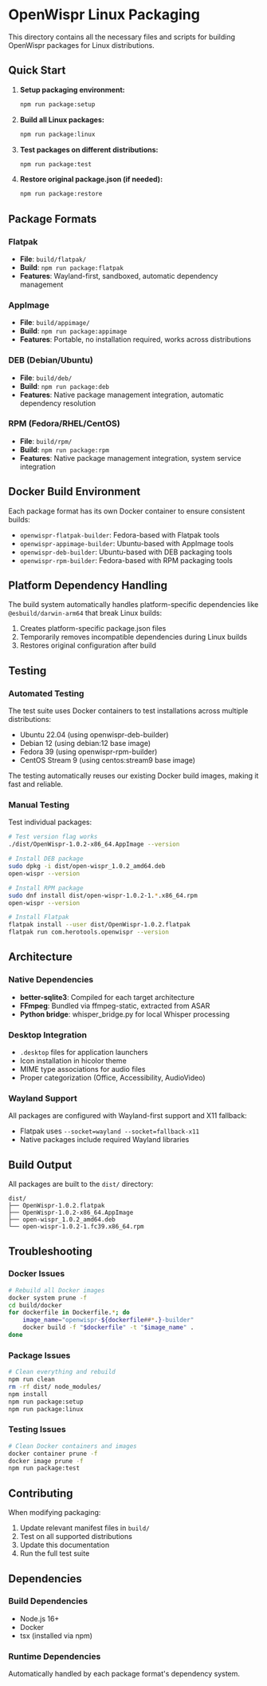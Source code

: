 # OpenWispr Linux Packaging

This directory contains all the necessary files and scripts for building OpenWispr packages for Linux distributions.

## Quick Start

1. **Setup packaging environment:**
   ```bash
   npm run package:setup
   ```

2. **Build all Linux packages:**
   ```bash
   npm run package:linux
   ```

3. **Test packages on different distributions:**
   ```bash
   npm run package:test
   ```

4. **Restore original package.json (if needed):**
   ```bash
   npm run package:restore
   ```

## Package Formats

### Flatpak
- **File**: `build/flatpak/`
- **Build**: `npm run package:flatpak`
- **Features**: Wayland-first, sandboxed, automatic dependency management

### AppImage
- **File**: `build/appimage/`
- **Build**: `npm run package:appimage` 
- **Features**: Portable, no installation required, works across distributions

### DEB (Debian/Ubuntu)
- **File**: `build/deb/`
- **Build**: `npm run package:deb`
- **Features**: Native package management integration, automatic dependency resolution

### RPM (Fedora/RHEL/CentOS)
- **File**: `build/rpm/`
- **Build**: `npm run package:rpm`
- **Features**: Native package management integration, system service integration

## Docker Build Environment

Each package format has its own Docker container to ensure consistent builds:

- `openwispr-flatpak-builder`: Fedora-based with Flatpak tools
- `openwispr-appimage-builder`: Ubuntu-based with AppImage tools  
- `openwispr-deb-builder`: Ubuntu-based with DEB packaging tools
- `openwispr-rpm-builder`: Fedora-based with RPM packaging tools

## Platform Dependency Handling

The build system automatically handles platform-specific dependencies like `@esbuild/darwin-arm64` that break Linux builds:

1. Creates platform-specific package.json files
2. Temporarily removes incompatible dependencies during Linux builds
3. Restores original configuration after build

## Testing

### Automated Testing
The test suite uses Docker containers to test installations across multiple distributions:

- Ubuntu 22.04 (using openwispr-deb-builder)
- Debian 12 (using debian:12 base image)
- Fedora 39 (using openwispr-rpm-builder) 
- CentOS Stream 9 (using centos:stream9 base image)

The testing automatically reuses our existing Docker build images, making it fast and reliable.

### Manual Testing
Test individual packages:

```bash
# Test version flag works
./dist/OpenWispr-1.0.2-x86_64.AppImage --version

# Install DEB package
sudo dpkg -i dist/open-wispr_1.0.2_amd64.deb
open-wispr --version

# Install RPM package  
sudo dnf install dist/open-wispr-1.0.2-1.*.x86_64.rpm
open-wispr --version

# Install Flatpak
flatpak install --user dist/OpenWispr-1.0.2.flatpak
flatpak run com.herotools.openwispr --version
```

## Architecture

### Native Dependencies
- **better-sqlite3**: Compiled for each target architecture
- **FFmpeg**: Bundled via ffmpeg-static, extracted from ASAR
- **Python bridge**: whisper_bridge.py for local Whisper processing

### Desktop Integration
- `.desktop` files for application launchers
- Icon installation in hicolor theme
- MIME type associations for audio files
- Proper categorization (Office, Accessibility, AudioVideo)

### Wayland Support
All packages are configured with Wayland-first support and X11 fallback:
- Flatpak uses `--socket=wayland --socket=fallback-x11`
- Native packages include required Wayland libraries

## Build Output

All packages are built to the `dist/` directory:

```
dist/
├── OpenWispr-1.0.2.flatpak
├── OpenWispr-1.0.2-x86_64.AppImage  
├── open-wispr_1.0.2_amd64.deb
└── open-wispr-1.0.2-1.fc39.x86_64.rpm
```

## Troubleshooting

### Docker Issues
```bash
# Rebuild all Docker images
docker system prune -f
cd build/docker
for dockerfile in Dockerfile.*; do
    image_name="openwispr-${dockerfile##*.}-builder"
    docker build -f "$dockerfile" -t "$image_name" .
done
```

### Package Issues
```bash
# Clean everything and rebuild
npm run clean
rm -rf dist/ node_modules/
npm install
npm run package:setup
npm run package:linux
```

### Testing Issues
```bash
# Clean Docker containers and images
docker container prune -f
docker image prune -f
npm run package:test
```

## Contributing

When modifying packaging:

1. Update relevant manifest files in `build/`
2. Test on all supported distributions
3. Update this documentation
4. Run the full test suite

## Dependencies

### Build Dependencies
- Node.js 16+
- Docker
- tsx (installed via npm)

### Runtime Dependencies
Automatically handled by each package format's dependency system.